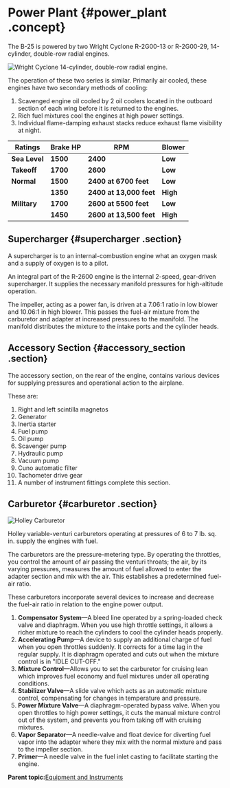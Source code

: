 # Power Plant {#power_plant .concept}

The B-25 is powered by two Wright Cyclone R-2G00-13 or R-2G00-29, 14-cylinder, double-row radial engines.

![Wright Cyclone 14-cylinder, double-row radial engine.](../images/power_plant.png "Power plant")

The operation of these two series is similar. Primarily air cooled, these engines have two secondary methods of cooling:

1.  Scavenged engine oil cooled by 2 oil coolers located in the outboard section of each wing before it is returned to the engines.
2.  Rich fuel mixtures cool the engines at high power settings.
3.  Individual flame-damping exhaust stacks reduce exhaust flame visibility at night.

|**Ratings**|**Brake HP**|**RPM**|**Blower**|
|-----------|------------|-------|----------|
|**Sea Level**|**1500**|**2400**|**Low**|
|**Takeoff**|**1700**|**2600**|**Low**|
|**Normal**|**1500**|**2400 at 6700 feet**|**Low**|
| |**1350**|**2400 at 13,000 feet**|**High**|
|**Military**|**1700**|**2600 at 5500 feet**|**Low**|
| |**1450**|**2600 at 13,500 feet**|**High**|

## Supercharger {#supercharger .section}

A supercharger is to an internal-combustion engine what an oxygen mask and a supply of oxygen is to a pilot.

An integral part of the R-2600 engine is the internal 2-speed, gear-driven supercharger. It supplies the necessary manifold pressures for high-altitude operation.

The impeller, acting as a power fan, is driven at a 7.06:1 ratio in low blower and 10.06:1 in high blower. This passes the fuel-air mixture from the carburetor and adapter at increased pressures to the manifold. The manifold distributes the mixture to the intake ports and the cylinder heads.

## Accessory Section {#accessory_section .section}

The accessory section, on the rear of the engine, contains various devices for supplying pressures and operational action to the airplane.

These are:

1.  Right and left scintilla magnetos
2.  Generator
3.  Inertia starter
4.  Fuel pump
5.  Oil pump
6.  Scavenger pump
7.  Hydraulic pump
8.  Vacuum pump
9.  Cuno automatic filter
10. Tachometer drive gear
11. A number of instrument fittings complete this section.

## Carburetor {#carburetor .section}

![Holley Carburetor](../images/holley_carburetor.png "The Holley Carburetor")

Holley variable-venturi carburetors operating at pressures of 6 to 7 lb. sq. in. supply the engines with fuel.

The carburetors are the pressure-metering type. By operating the throttles, you control the amount of air passing the venturi throats; the air, by its varying pressures, measures the amount of fuel allowed to enter the adapter section and mix with the air. This establishes a predetermined fuel-air ratio.

These carburetors incorporate several devices to increase and decrease the fuel-air ratio in relation to the engine power output.

1.  **Compensator System**—A bleed line operated by a spring-loaded check valve and diaphragm. When you use high throttle settings, it allows a richer mixture to reach the cylinders to cool the cylinder heads properly.
2.  **Accelerating Pump**—A device to supply an additional charge of fuel when you open throttles suddenly. It corrects for a time lag in the regular supply. It is diaphragm operated and cuts out when the mixture control is in "IDLE CUT-OFF."
3.  **Mixture Control**—Allows you to set the carburetor for cruising lean which improves fuel economy and fuel mixtures under all operating conditions.
4.  **Stabilizer Valve**—A slide valve which acts as an automatic mixture control, compensating for changes in temperature and pressure.
5.  **Power Mixture Valve**—A diaphragm-operated bypass valve. When you open throttles to high power settings, it cuts the manual mixture control out of the system, and prevents you from taking off with cruising mixtures.
6.  **Vapor Separator**—A needle-valve and float device for diverting fuel vapor into the adapter where they mix with the normal mixture and pass to the impeller section.
7.  **Primer**—A needle valve in the fuel inlet casting to facilitate starting the engine.

**Parent topic:**[Equipment and Instruments](../topics/equipment_and_instruments.md)

